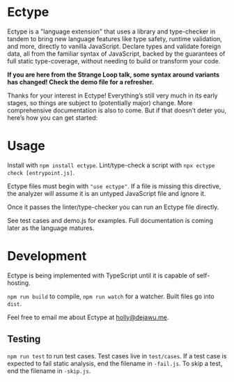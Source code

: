 # Ectype

Ectype is a "language extension" that uses a library and type-checker in tandem to bring new language features like type safety, runtime validation, and more, directly to vanilla JavaScript. Declare types and validate foreign data, all from the familiar syntax of JavaScript, backed by the guarantees of full static type-coverage, without needing to build or transform your code.

**If you are here from the Strange Loop talk, some syntax around variants has changed! Check the demo file for a refresher.**

Thanks for your interest in Ectype! Everything’s still very much in its early stages, so things are subject to (potentially major) change. More comprehensive documentation is also to come. But if that doesn’t deter you, here’s how you can get started:

# Usage

Install with `npm install ectype`. Lint/type-check a script with `npx ectype check [entrypoint.js]`.

Ectype files must begin with `"use ectype"`. If a file is missing this directive, the analyzer will assume it is an untyped JavaScript file and ignore it.

Once it passes the linter/type-checker you can run an Ectype file directly.

See test cases and demo.js for examples. Full documentation is coming later as the language matures.

# Development

Ectype is being implemented with TypeScript until it is capable of self-hosting.

`npm run build` to compile, `npm run watch` for a watcher. Built files go into `dist`.

Feel free to email me about Ectype at holly@dejawu.me.

## Testing

`npm run test` to run test cases. Test cases live in `test/cases`. If a test case is expected to fail static analysis, end the filename in `-fail.js`. To skip a test, end the filename in `-skip.js`.
